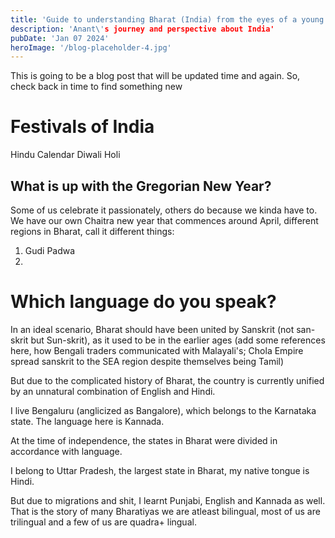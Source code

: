 ```yaml
---
title: 'Guide to understanding Bharat (India) from the eyes of a young Desi adult'
description: 'Anant\'s journey and perspective about India'
pubDate: 'Jan 07 2024'
heroImage: '/blog-placeholder-4.jpg'
---
```


This is going to be a blog post that will be updated time and again. So, check back in time to find something new


# Festivals of India

Hindu Calendar
Diwali
Holi

## What is up with the Gregorian New Year?
 Some of us celebrate it passionately, others do because we kinda have to.
 We have our own Chaitra new year that commences around April, different regions in Bharat, call it different things:
 1. Gudi Padwa
 2. 

# Which language do you speak?

In an ideal scenario, Bharat should have been united by Sanskrit (not san-skrit but Sun-skrit), as it used to be in the earlier ages (add some references here, how Bengali traders communicated with Malayali's; Chola Empire spread sanskrit to the SEA region despite themselves being Tamil)

But due to the complicated history of Bharat, the country is currently unified by an unnatural combination of English and Hindi.

I live Bengaluru (anglicized as Bangalore), which belongs to the Karnataka state. The language here is Kannada.

At the time of independence, the states in Bharat were divided in accordance with language.

I belong to Uttar Pradesh, the largest state in Bharat, my native tongue is Hindi.

But due to migrations and shit, I learnt Punjabi, English and Kannada as well. That is the story of many Bharatiyas we are atleast bilingual, most of us are trilingual and a few of us are quadra+ lingual.


